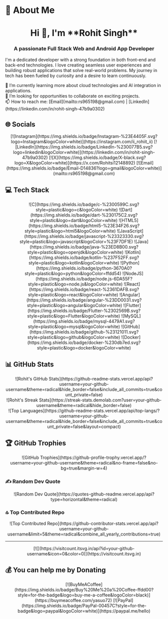 # 💫 About Me
<h1 align="center">Hi 👋, I'm **Rohit Singh**</h1>
<h3 align="center">A passionate Full Stack Web and Android App Developer</h3>

<p align="left">
  I'm a dedicated developer with a strong foundation in both front-end and back-end technologies. I love creating seamless user experiences and building robust applications that solve real-world problems. My journey in tech has been fueled by curiosity and a desire to learn continuously.
</p>

<p align="left">
  🌱 I’m currently learning more about cloud technologies and AI integration in applications.<br>
  💼 I’m looking for opportunities to collaborate on exciting projects.<br>
  📫 How to reach me: [Email](mailto:rs965198@gmail.com) | [LinkedIn](https://linkedin.com/in/rohit-singh-47b9a0302)
</p>

## 🌐 Socials
<p align="center">
  [![Instagram](https://img.shields.io/badge/Instagram-%23E4405F.svg?logo=Instagram&logoColor=white)](https://instagram.com/ii_rohiit_ii) 
  [![LinkedIn](https://img.shields.io/badge/LinkedIn-%230077B5.svg?logo=linkedin&logoColor=white)](https://linkedin.com/in/rohit-singh-47b9a0302) 
  [![X](https://img.shields.io/badge/X-black.svg?logo=X&logoColor=white)](https://x.com/Rohitsi12148892) 
  [![Email](https://img.shields.io/badge/Email-D14836?logo=gmail&logoColor=white)](mailto:rs965198@gmail.com)
</p>

## 💻 Tech Stack
<p align="center">
  ![C](https://img.shields.io/badge/c-%2300599C.svg?style=plastic&logo=c&logoColor=white) 
  ![Dart](https://img.shields.io/badge/dart-%230175C2.svg?style=plastic&logo=dart&logoColor=white) 
  ![HTML5](https://img.shields.io/badge/html5-%23E34F26.svg?style=plastic&logo=html5&logoColor=white) 
  ![JavaScript](https://img.shields.io/badge/javascript-%23323330.svg?style=plastic&logo=javascript&logoColor=%23F7DF1E) 
  ![Java](https://img.shields.io/badge/java-%23ED8B00.svg?style=plastic&logo=openjdk&logoColor=white) 
  ![Kotlin](https://img.shields.io/badge/kotlin-%237F52FF.svg?style=plastic&logo=kotlin&logoColor=white) 
  ![Python](https://img.shields.io/badge/python-3670A0?style=plastic&logo=python&logoColor=ffdd54) 
  ![NodeJS](https://img.shields.io/badge/node.js-6DA55F?style=plastic&logo=node.js&logoColor=white) 
  ![React](https://img.shields.io/badge/react-%2361DAFB.svg?style=plastic&logo=react&logoColor=white) 
  ![Angular](https://img.shields.io/badge/angular-%23DD0031.svg?style=plastic&logo=angular&logoColor=white) 
  ![Flutter](https://img.shields.io/badge/Flutter-%2302569B.svg?style=plastic&logo=Flutter&logoColor=white) 
  ![MySQL](https://img.shields.io/badge/mysql-4479A1.svg?style=plastic&logo=mysql&logoColor=white) 
  ![GitHub](https://img.shields.io/badge/github-%23121011.svg?style=plastic&logo=github&logoColor=white) 
  ![Docker](https://img.shields.io/badge/docker-%230db7ed.svg?style=plastic&logo=docker&logoColor=white)
</p>

## 📊 GitHub Stats
<p align="center">
  ![Rohit's GitHub Stats](https://github-readme-stats.vercel.app/api?username=your-github-username&theme=radical&hide_border=false&include_all_commits=true&count_private=false)<br/>
  ![Rohit's Streak Stats](https://streak-stats.demolab.com?user=your-github-username&theme=radical&hide_border=false)<br/>
  ![Top Languages](https://github-readme-stats.vercel.app/api/top-langs/?username=your-github-username&theme=radical&hide_border=false&include_all_commits=true&count_private=false&layout=compact)
</p>

## 🏆 GitHub Trophies
<p align="center">
  ![GitHub Trophies](https://github-profile-trophy.vercel.app/?username=your-github-username&theme=radical&no-frame=false&no-bg=true&margin-w=4)
</p>

### ✍️ Random Dev Quote
<p align="center">
  ![Random Dev Quote](https://quotes-github-readme.vercel.app/api?type=horizontal&theme=radical)
</p>

### 🔝 Top Contributed Repo
<p align="center">
  ![Top Contributed Repo](https://github-contributor-stats.vercel.app/api?username=your-github-username&limit=5&theme=radical&combine_all_yearly_contributions=true)
</p>

---

<p align="center">
  [![](https://visitcount.itsvg.in/api?id=your-github-username&icon=0&color=0)](https://visitcount.itsvg.in)
</p>

## 💰 You can help me by Donating
<p align="center">
  [![BuyMeACoffee](https://img.shields.io/badge/Buy%20Me%20a%20Coffee-ffdd00?style=for-the-badge&logo=buy-me-a-coffee&logoColor=black)](https://buymeacoffee.com/yasuo72) 
  [![PayPal](https://img.shields.io/badge/PayPal-00457C?style=for-the-badge&logo=paypal&logoColor=white)](https://paypal.me/hello) 
</p>

<!-- Proudly created with GPRM ( https://gprm.itsvg.in ) -->
